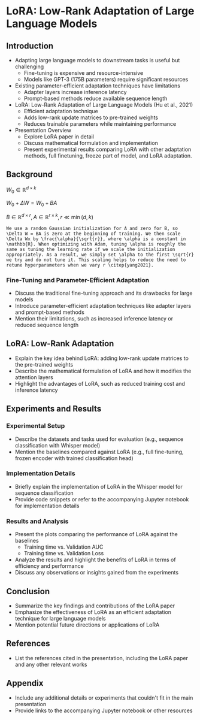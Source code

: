 # LoRA: Low-Rank Adaptation of Large Language Models

## Introduction
- Adapting large language models to downstream tasks is useful but challenging
  - Fine-tuning is expensive and resource-intensive
  - Models like GPT-3 (175B parameters) require significant resources
- Existing parameter-efficient adaptation techniques have limitations
  - Adapter layers increase inference latency
  - Prompt-based methods reduce available sequence length
- LoRA: Low-Rank Adaptation of Large Language Models (Hu et al., 2021)
  - Efficient adaptation technique
  - Adds low-rank update matrices to pre-trained weights
  - Reduces trainable parameters while maintaining performance
- Presentation Overview
  - Explore LoRA paper in detail
  - Discuss mathematical formulation and implementation
  - Present experimental results comparing LoRA with other adaptation methods, full finetuning, freeze part of model, and LoRA adaptation.


## Background
$W_0 \in \mathbb{R}^{d \times k}$

$W_0 + \Delta W = W_0 + BA$

$B \in \mathbb{R}^{d \times r}, A \in \mathbb{R}^{r \times k}, r \ll \min(d, k)$

```{latex}
We use a random Gaussian initialization for A and zero for B, so \Delta W = BA is zero at the beginning of training. We then scale \Delta Wx by \frac{\alpha}{\sqrt{r}}, where \alpha is a constant in \mathbb{R}. When optimizing with Adam, tuning \alpha is roughly the same as tuning the learning rate if we scale the initialization appropriately. As a result, we simply set \alpha to the first \sqrt{r} we try and do not tune it. This scaling helps to reduce the need to retune hyperparameters when we vary r \citep{yang2021}.
```

### Fine-Tuning and Parameter-Efficient Adaptation
- Discuss the traditional fine-tuning approach and its drawbacks for large models
- Introduce parameter-efficient adaptation techniques like adapter layers and prompt-based methods
- Mention their limitations, such as increased inference latency or reduced sequence length

## LoRA: Low-Rank Adaptation
- Explain the key idea behind LoRA: adding low-rank update matrices to the pre-trained weights
- Describe the mathematical formulation of LoRA and how it modifies the attention layers
- Highlight the advantages of LoRA, such as reduced training cost and inference latency

## Experiments and Results
### Experimental Setup
- Describe the datasets and tasks used for evaluation (e.g., sequence classification with Whisper model)
- Mention the baselines compared against LoRA (e.g., full fine-tuning, frozen encoder with trained classification head)

### Implementation Details
- Briefly explain the implementation of LoRA in the Whisper model for sequence classification
- Provide code snippets or refer to the accompanying Jupyter notebook for implementation details

### Results and Analysis
- Present the plots comparing the performance of LoRA against the baselines
  - Training time vs. Validation AUC
  - Training time vs. Validation Loss
- Analyze the results and highlight the benefits of LoRA in terms of efficiency and performance
- Discuss any observations or insights gained from the experiments

## Conclusion
- Summarize the key findings and contributions of the LoRA paper
- Emphasize the effectiveness of LoRA as an efficient adaptation technique for large language models
- Mention potential future directions or applications of LoRA

## References
- List the references cited in the presentation, including the LoRA paper and any other relevant works

## Appendix
- Include any additional details or experiments that couldn't fit in the main presentation
- Provide links to the accompanying Jupyter notebook or other resources